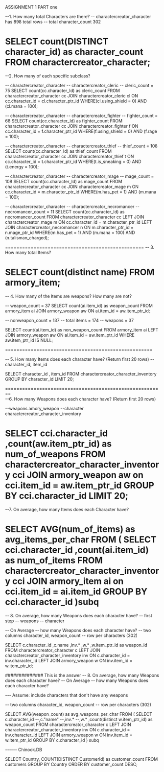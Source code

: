 ASSIGNMENT 1  PART one


--1. How many total Characters are there?
-- charactercreator_character has 898 total rows
-- total character_count 302 

SELECT
	count(DISTINCT character_id) as character_count
FROM charactercreator_character;
====================================================
--2. How many of each specific subclass?

-- charactercreator_character
-- charactercreator_cleric
-- cleric_count = 75
SELECT 
	count(cc.character_Id) as cleric_count
FROM charactercreator_character cc
JOIN  charactercreator_cleric cl ON cc.character_id = cl.character_ptr_id
WHERE(cl.using_shield = 0) AND (cl.mana = 100);

-- charactercreator_character
-- charactercreator_fighter
-- fighter_count = 68 
SELECT 
	count(cc.character_Id) as fighter_count
FROM charactercreator_character cc
JOIN  charactercreator_fighter f ON cc.character_id = f.character_ptr_id
WHERE(f.using_shield = 0) AND (f.rage = 100);

-- charactercreator_character
-- charactercreator_thief
-- thief_count = 108
SELECT 
	count(cc.character_Id) as thief_count
FROM charactercreator_character cc
JOIN  charactercreator_thief t ON cc.character_id = t.character_ptr_id
WHERE(t.is_sneaking = 0) AND (t.energy = 100);

-- charactercreator_character
-- charactercreator_mage
-- mage_count = 108
SELECT 
	count(cc.character_Id) as mage_count
FROM charactercreator_character cc
JOIN  charactercreator_mage m ON cc.character_id = m.character_ptr_id
WHERE(m.has_pet = 1) AND (m.mana = 100);

-- charactercreator_character
-- charactercreator_necromancer
-- necromancer_count = 11
SELECT 
	count(cc.character_Id) as necromancer_count
FROM charactercreator_character cc
LEFT JOIN  charactercreator_mage m ON cc.character_id = m.character_ptr_id
LEFT JOIN  charactercreator_necromancer n ON m.character_ptr_id = n.mage_ptr_id
WHERE(m.has_pet = 1) AND (m.mana = 100) AND (n.talisman_charged);

=================================================
-- 3. How many total Items?

SELECT 
	count(distinct name)
FROM armory_item;
==========================================

-- 4. How many of the Items are weapons? How many are not?

-- weapon_count = 37
SELECT 
	count(ai.item_id) as weapon_count
FROM armory_item ai
JOIN  armory_weapon aw ON ai.item_id = aw.item_ptr_id;

-- nonweapon_count = 137
-- total items = 174
-- weapons = 37

SELECT 
	count(ai.item_id) as non_weapon_count
FROM armory_item ai
LEFT JOIN  armory_weapon aw ON ai.item_id = aw.item_ptr_id
WHERE aw.item_ptr_id IS NULL;


====================================================

-- 5. How many Items does each character have? (Return first 20 rows)
-- character_id, item_id


SELECT 
	character_id
	, item_id
FROM charactercreator_character_inventory
GROUP BY character_id
LIMIT 20;


========================================================  
--6. How many Weapons does each character have? (Return first 20 rows)

--weapons amory_weapon
--character charactercreator_character_inventory

SELECT 
	cci.character_id
	,count(aw.item_ptr_id) as num_of_weapons
FROM charactercreator_character_inventory cci
JOIN armory_weapon aw on cci.item_id = aw.item_ptr_id
GROUP BY cci.character_id
LIMIT 20;
========================================================
--7. On average, how many Items does each Character have?

SELECT AVG(num_of_items) as avg_items_per_char
FROM (
	SELECT 
		cci.character_id
		,count(ai.item_id) as num_of_items
	FROM charactercreator_character_inventory cci
	JOIN armory_item ai on cci.item_id = ai.item_id
	GROUP BY cci.character_id
	)subq
===============================================
-- 8. On average, how many Weapons does each character have?
-- first step
-- weapons
-- character

-- On Average
-- how many Weapons does each character have?
-- two columns character_id, weapon_count
-- row per characters (302)

SELECT
	c.character_id
	,c.name
	,inv.*
	,w.*
	,w.item_ptr_id as weapon_id
FROM charactercreator_character c
LEFT JOIN charactercreator_character_inventory inv ON c.character_id = inv.character_id
LEFT JOIN armory_weapon w ON inv.item_id = w.item_ptr_id;


############## This is the answer
-- 8. On average, how many Weapons does each character have?
-- On Average
-- how many Weapons does each character have?

--- Assume: include characters that don't have any weapons

-- two columns character_id, weapon_count
-- row per characters (302)

SELECT AVG(weapon_count) as avg_weapons_per_char
FROM (
	SELECT
		c.character_id
		--,c."name"
		--,inv.*
		--,w.*
		,count(distinct w.item_ptr_id) as weapon_count
	FROM charactercreator_character c
	LEFT JOIN charactercreator_character_inventory inv ON c.character_id = inv.character_id
	LEFT JOIN armory_weapon w ON inv.item_id = w.item_ptr_id
	GROUP BY c.character_id
) subq
	


------ Chinook.DB

SELECT
	Country,
	COUNT(DISTINCT CustomerId) as customer_count
FROM customers
GROUP BY Country 
ORDER BY customer_count DESC;